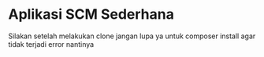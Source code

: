 # Aplikasi SCM Sederhana

Silakan setelah melakukan clone jangan lupa ya untuk composer install agar tidak terjadi error nantinya
